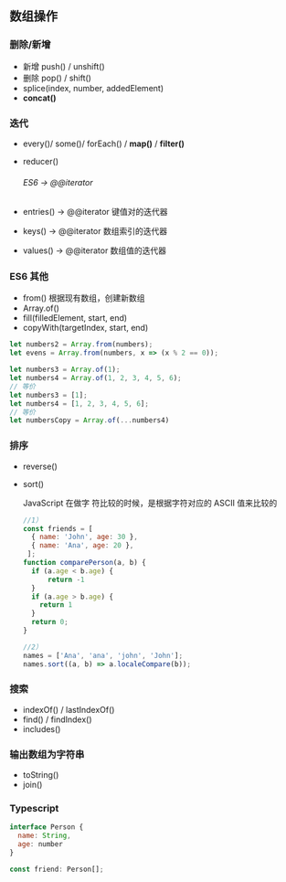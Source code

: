 ## 数组操作

### 删除/新增

* 新增 push() / unshift() 
* 删除 pop() / shift()
* splice(index, number, addedElement)
* __concat()__

### 迭代

* every()/ some()/ forEach() / __map()__ / __filter()__

* reducer()

  ###### ES6 -> @@iterator

* entries() -> @@iterator 键值对的迭代器

* keys() -> @@iterator 数组索引的迭代器

* values() -> @@iterator 数组值的迭代器

### ES6 其他

* from() 根据现有数组，创建新数组
* Array.of()
* fill(filledElement, start, end)
* copyWith(targetIndex, start, end)

```javascript
let numbers2 = Array.from(numbers);
let evens = Array.from(numbers, x => (x % 2 == 0));

let numbers3 = Array.of(1);
let numbers4 = Array.of(1, 2, 3, 4, 5, 6);
// 等价
let numbers3 = [1];
let numbers4 = [1, 2, 3, 4, 5, 6];
// 等价
let numbersCopy = Array.of(...numbers4)


```

### 排序

* reverse()

* sort()

   JavaScript 在做字 符比较的时候，是根据字符对应的 ASCII 值来比较的

  

  ```javascript
  //1）
  const friends = [
    { name: 'John', age: 30 },
    { name: 'Ana', age: 20 },
   ];
  function comparePerson(a, b) {
    if (a.age < b.age) {
     	return -1  
    }
    if (a.age > b.age) {
      return 1
    }
    return 0;
  }
  
  //2）
  names = ['Ana', 'ana', 'john', 'John'];
  names.sort((a, b) => a.localeCompare(b));
  ```

### 搜索 

* indexOf() / lastIndexOf()
* find() / findIndex()
* includes()

### 输出数组为字符串

* toString()
* join() 

### Typescript

```javascript
interface Person {
  name: String,
  age: number
}

const friend: Person[];
```

